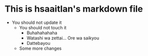 # This is hsaaitlan's markdown file

- You should not update it
    - You should not touch it
        - Buhahahahaha
        - Watashi wa zettai... Ore wa saikyou
        - Dattebayou
    * Some more changes